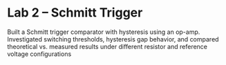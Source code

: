 # Lab 2 – Schmitt Trigger
Built a Schmitt trigger comparator with hysteresis using an op-amp. Investigated switching thresholds, hysteresis gap behavior, and compared theoretical vs. measured results under different resistor and reference voltage configurations
